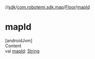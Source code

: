 //[sdk](../../../index.md)/[com.robotemi.sdk.map](../index.md)/[Floor](index.md)/[mapId](map-id.md)



# mapId  
[androidJvm]  
Content  
val [mapId](map-id.md): [String](https://kotlinlang.org/api/latest/jvm/stdlib/kotlin/-string/index.html)  



